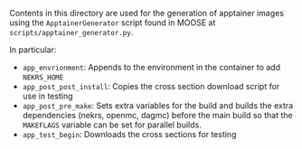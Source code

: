 Contents in this directory are used for the generation of apptainer images using the `ApptainerGenerator` script found in MOOSE at `scripts/apptainer_generator.py`.

In particular:

- `app_envrionment`: Appends to the environment in the container to add `NEKRS_HOME`
- `app_post_post_install`: Copies the cross section download script for use in testing
- `app_post_pre_make`: Sets extra variables for the build and builds the extra dependencies (nekrs, openmc, dagmc) before the main build so that the `MAKEFLAGS` variable can be set for parallel builds.
- `app_test_begin`: Downloads the cross sections for testing
